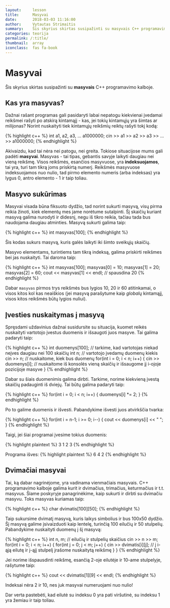```yaml
---
layout:     lesson
title:      Masyvai
date:       2018-03-03 11:16:00
author:     Vytautas Strimaitis
summary:    Šis skyrius skirtas susipažinti su masyvais C++ programavimo kalboje.
categories: teorija
permalink: /:title/
thumbnail:  array
iconclass:  fas fa-book
---
```

# Masyvai
Šis skyrius skirtas susipažinti su **masyvais** C++ programavimo kalboje.

## Kas yra masyvas?
Dažnai rašant programas gali pasidaryti labai nepatogu kiekvienai įvedamai reikšmei rašyti po atskirą kintamąjį - kas, jei tokių kintamųjų yra šimtas ar milijonas? Norint nuskaityti tiek kintamųjų reikšmių reiktų rašyti tokį kodą:

{% highlight c++ %}
int a1, a2, a3, ... a1000000;
cin >> a1 >> a2 >> a3 >> ... >> a1000000;
{% endhighlight %}

Akivaizdu, kad tai nėra nei patogu, nei greita. Tokiose situacijose mums gali padėti **masyvai**. Masyvas - tai tipas, gebantis savyje laikyti daugiau nei vieną reikšmę. Visos reikšmės, esančios masyvuose, yra **indeksuojamos**, tai yra, turi tam tikrą joms priskirtą numerį. Reikšmės masyvuose indeksuojamos nuo nulio, tad pirmo elemento numeris (arba indeksas) yra lygus 0, antro elemento - 1 ir taip toliau.

## Masyvo sukūrimas
Masyvai visada būna fiksuoto dydžio, tad norint sukurti masyvą, visų pirma reikia žinoti, kiek elementų mes jame norėtume sutalpinti. Šį skaičių kuriant masyvą galima nurodyti ir didesnį, negu iš tikro reikia, tačiau tada bus naudojama daugiau atminties. Masyvą sukurti galima taip:

{% highlight c++ %}
int masyvas[100];
{% endhighlight %}

Šis kodas sukurs masyvą, kuris galės laikyti iki šimto sveikųjų skaičių.

Masyvo elementams, turintiems tam tikrą indeksą, galima priskirti reikšmes bei jas nuskaityti. Tai daroma taip:

{% highlight c++ %}
int masyvas[100];
masyvas[0] = 10;
masyvas[1] = 20;
masyvas[2] = 60;
cout << masyvas[1] << endl; // spausdina 20
{% endhighlight %}

Dabar `masyvas` pirmos trys reikšmės bus lygios 10, 20 ir 60 atitinkamai, o visos kitos kol kas neaiškios (jei masyvą parašytume kaip *globalų* kintamąjį, visos kitos reikšmės būtų lygios nuliui).

## Įvesties nuskaitymas į masyvą
Spręsdami uždavinius dažnai susidursite su situacija, kuomet reikės nuskaityti vartotojo įvestus duomenis ir išsaugoti juos masyve. Tai galima padaryti taip:

{% highlight c++ %}
int duomenys[100]; // tarkime, kad vartotojas niekad neįves daugiau nei 100 skaičių
int n; // vartotojo įvedamų duomenų kiekis
cin >> n; // nuskaitome, kiek bus duomenų
for(int i = 0; i < n; i++) {
    cin >> duomenys[i]; // nuskaitome iš konsolės vieną skaičių ir išsaugome jį i-ojoje pozicijoje masyve
}
{% endhighlight %}

Dabar su šiais duomenimis galima dirbti. Tarkime, norime kiekvieną įvestą skaičių padauginti iš dviejų. Tai būtų galima padaryti taip:

{% highlight c++ %}
for(int i = 0; i < n; i++) {
    duomenys[i] *= 2;
}
{% endhighlight %}

Po to galime duomenis ir išvesti. Pabandykime išvesti juos atvirkščia tvarka:

{% highlight c++ %}
for(int i = n-1; i >= 0; i--) {
    cout << duomenys[i] << " ";
}
{% endhighlight %}

Taigi, jei šiai programai įvesime tokius duomenis:

{% highlight plaintext %}
3
1 2 3
{% endhighlight %}

Programa išves:
{% highlight plaintext %}
6 4 2
{% endhighlight %}

## Dvimačiai masyvai
Tai, ką dabar nagrinėjome, yra vadinama vienmačiais masyvais. C++ programavimo kalboje galima kurit ir dvimačius, trimačius, keturmačius ir t.t. masyvus. Šiame poskyryje panagrinėkime, kaip sukurti ir dirbti su dvimačiu masyvu. Toks masyvas kuriamas taip:

{% highlight c++ %}
char dvimatis[100][50];
{% endhighlight %}

Taip sukursime dvimatį masyvą, kuris laikys simbolius ir bus 100x50 dydžio. Šį masyvą galime įsivaizduoti kaip lentelę, turinčią 100 eilučių ir 50 stulpelių. Pabandykime nuskaityti duomenų į šį masyvą:

{% highlight c++ %}
int n, m; // eilučių ir stulpelių skaičius
cin >> n >> m;
for(int i = 0; i < n; i++) {
    for(int j = 0; j < m; j++) {
        cin >> dvimatis[i][j]; // į i-ąją eilutę ir j-ąjį stulpelį įrašome nuskaitytą reikšmę
    }
}
{% endhighlight %}

Jei norime išspausdinti reikšmę, esančią 2-oje eilutėje ir 10-ame stulpelyje, rašytume taip:

{% highlight c++ %}
cout << dvimatis[1][9] << endl;
{% endhighlight %}

Indeksai nėra 2 ir 10, nes juk masyvai numeruojami nuo nulio!

Dar verta pastebėti, kad eilutė su indeksu 0 yra pati viršutinė, su indeksu 1 yra žemiau ir taip toliau.
